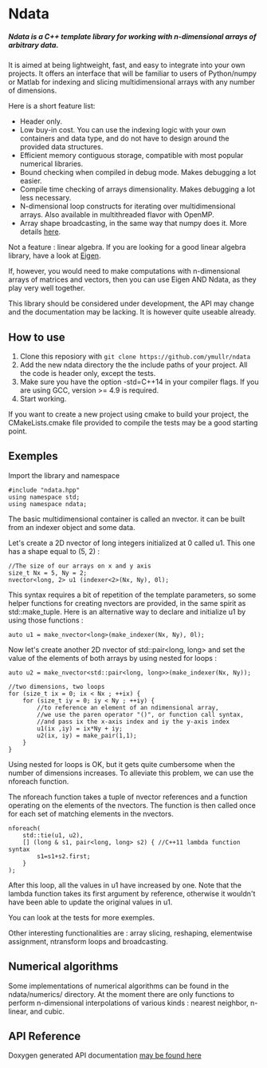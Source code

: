 # Ndata
##### Ndata is a C++ template library for working with n-dimensional arrays of arbitrary data.

It is aimed at being lightweight, fast, and easy to integrate into your own projects. It offers an interface that will be familiar to users of Python/numpy or Matlab for indexing and slicing multidimensional arrays with any number of dimensions.

Here is a short feature list:
* Header only.
* Low buy-in cost. You can use the indexing logic with your own containers and data type, and do not have to design around the provided data structures.
* Efficient memory contiguous storage, compatible with most popular numerical libraries.
* Bound checking when compiled in debug mode. Makes debugging a lot easier.
* Compile time checking of arrays dimensionality. Makes debugging a lot less necessary.
* N-dimensional loop constructs for iterating over multidimensional arrays. Also available in multithreaded flavor with OpenMP.
* Array shape broadcasting, in the same way that numpy does it. More details [here](http://wiki.scipy.org/EricsBroadcastingDoc).

Not a feature : linear algebra. If you are looking for a good linear algebra library, have a look at [Eigen](http://eigen.tuxfamily.org/index.php?title=Main_Page). 

If, however, you would need to make computations with n-dimensional arrays of matrices and vectors, then you can use Eigen AND Ndata, as they play very well together.

This library should be considered under development, the API may change and the documentation may be lacking. It is however quite useable already.

## How to use

1. Clone this reposiory with `git clone https://github.com/ymullr/ndata`
2. Add the new ndata directory the the include paths of your project. All the code is header only, except the tests.
3. Make sure you have the option -std=C++14 in your compiler flags. If you are using GCC, version >= 4.9 is required.
4. Start working.

If you want to create a new project using cmake to build your project, the CMakeLists.cmake file provided to compile the tests may be a good starting point.

## Exemples

Import the library and namespace

```
#include "ndata.hpp"
using namespace std;
using namespace ndata;
```

The basic multidimensional container is called an nvector. it can be built from an indexer object and some data.

Let's create a 2D nvector of long integers initialized at 0 called u1. This one has a shape equal to (5, 2) :

```
//The size of our arrays on x and y axis
size_t Nx = 5, Ny = 2;
nvector<long, 2> u1 (indexer<2>(Nx, Ny), 0l);
```

This syntax requires a bit of repetition of the template parameters, so some helper functions for creating nvectors are provided, in the same spirit as std::make_tuple. Here is an alternative way to declare and initialize u1 by using those functions :

```
auto u1 = make_nvector<long>(make_indexer(Nx, Ny), 0l);
```

Now let's create another 2D nvector of std::pair<long, long> and set the value of the elements of both arrays by using nested for loops :

```
auto u2 = make_nvector<std::pair<long, long>>(make_indexer(Nx, Ny));

//two dimensions, two loops
for (size_t ix = 0; ix < Nx ; ++ix) {
    for (size_t iy = 0; iy < Ny ; ++iy) {
        //to reference an element of an ndimensional array,
        //we use the paren operator "()", or function call syntax,
        //and pass ix the x-axis index and iy the y-axis index
        u1(ix ,iy) = ix*Ny + iy;
        u2(ix, iy) = make_pair(1,1);
    }
}
```

Using nested for loops is OK, but it gets quite cumbersome when the number of dimensions increases. To alleviate this problem, we can use the nforeach function.

The nforeach function takes a tuple of nvector references and a function operating on the elements of the nvectors. The function is then called once for each set of matching elements in the nvectors. 

```
nforeach(
    std::tie(u1, u2),
    [] (long & s1, pair<long, long> s2) { //C++11 lambda function syntax
        s1=s1+s2.first;
    }
);
```

After this loop, all the values in u1 have increased by one. Note that the lambda function takes its first argument by reference, otherwise it wouldn't have been able to update the original values in u1.

You can look at the tests for more exemples.

Other interesting functionalities are : array slicing, reshaping, elementwise assignment, ntransform loops and broadcasting.

## Numerical algorithms

Some implementations of numerical algorithms can be found in the ndata/numerics/ directory. At the moment there are only functions to perform n-dimensional interpolations of various kinds : nearest neighbor, n-linear, and cubic. 

## API Reference

Doxygen generated API documentation [may be found here](http://ymullr.github.io/ndata/doc/index.html)
